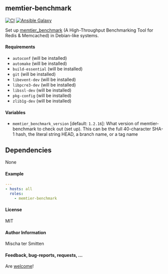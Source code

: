 ## memtier-benchmark

[![CI](https://github.com/Oefenweb/ansible-megacli/workflows/CI/badge.svg)](https://github.com/Oefenweb/ansible-megacli/actions?query=workflow%3ACI)
[![Ansible Galaxy](http://img.shields.io/badge/ansible--galaxy-memtier--benchmark-blue.svg)](https://galaxy.ansible.com/Oefenweb/memtier_benchmark)

Set up [memtier_benchmark](https://github.com/RedisLabs/memtier_benchmark) (A High-Throughput Benchmarking Tool for Redis & Memcached) in Debian-like systems.

#### Requirements

* `autoconf` (will be installed)
* `automake` (will be installed)
* `build-essential` (will be installed)
* `git` (will be installed)
* `libevent-dev` (will be installed)
* `libpcre3-dev` (will be installed)
* `libssl-dev` (will be installed)
* `pkg-config` (will be installed)
* `zlib1g-dev` (will be installed)

#### Variables

* `memtier_benchmark_version` [default: `1.2.16`]: What version of memtier-benchmark to check out (set up). This can be the full 40-character SHA-1 hash, the literal string HEAD, a branch name, or a tag name

## Dependencies

None

#### Example

```yaml
---
- hosts: all
  roles:
    - memtier-benchmark
```

#### License

MIT

#### Author Information

Mischa ter Smitten

#### Feedback, bug-reports, requests, ...

Are [welcome](https://github.com/Oefenweb/ansible-memtier-benchmark/issues)!
